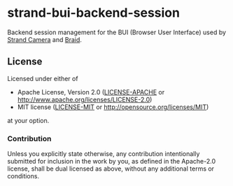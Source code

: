 # strand-bui-backend-session

Backend session management for the BUI (Browser User Interface) used by [Strand
Camera](https://strawlab.org/strand-cam) and
[Braid](https://strawlab.org/strand-cam).

## License

Licensed under either of

- Apache License, Version 2.0 ([LICENSE-APACHE](LICENSE-APACHE) or <http://www.apache.org/licenses/LICENSE-2.0>)
- MIT license ([LICENSE-MIT](LICENSE-MIT) or <http://opensource.org/licenses/MIT>)

at your option.

### Contribution

Unless you explicitly state otherwise, any contribution intentionally submitted for inclusion in the work by you, as defined in the Apache-2.0 license, shall be dual licensed as above, without any additional terms or conditions.